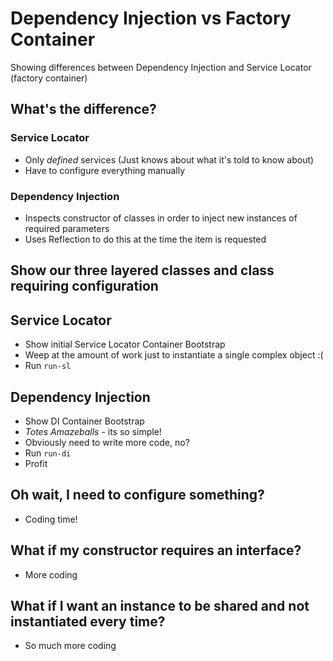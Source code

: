 # Dependency Injection vs Factory Container

Showing differences between Dependency Injection and Service Locator (factory container)

## What's the difference?

### Service Locator
* Only *defined* services (Just knows about what it's told to know about)
* Have to configure everything manually

### Dependency Injection
* Inspects constructor of classes in order to inject new instances of required parameters
* Uses Reflection to do this at the time the item is requested

## Show our three layered classes and class requiring configuration

## Service Locator
* Show initial Service Locator Container Bootstrap
* Weep at the amount of work just to instantiate a single complex object :(
* Run `run-sl`

## Dependency Injection
* Show DI Container Bootstrap
* *Totes Amazeballs* - its so simple!
* Obviously need to write more code, no?
* Run `run-di`
* Profit

## Oh wait, I need to configure something?
* Coding time!

## What if my constructor requires an interface?
* More coding

## What if I want an instance to be shared and not instantiated every time?
* So much more coding
